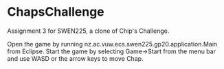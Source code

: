 # ChapsChallenge

Assignment 3 for SWEN225, a clone of Chip's Challenge.

Open the game by running nz.ac.vuw.ecs.swen225.gp20.application.Main from Eclipse. Start the game by selecting Game->Start from the menu bar and use WASD or the arrow keys to move Chap.